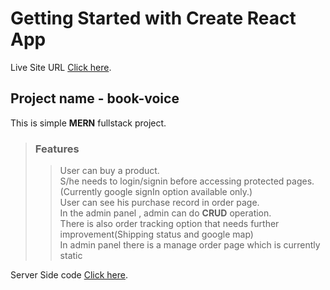 # Getting Started with Create React App

Live Site URL [Click here](https://book-voice.netlify.app/).

## Project name - book-voice

This is simple **MERN** fullstack project.  


> ### Features
>> User can buy a product.  
>> S/he needs to login/signin before accessing protected pages.(Currently google signIn option available only.)  
>> User can see his purchase record in order page.  
>> In the admin panel , admin can do **CRUD** operation.   
>> There is also order tracking option that needs further improvement(Shipping status and google map)  
>> In admin panel there is a manage order page which is currently static  



Server Side code [Click here](https://github.com/Oshan12345/book-voice-server).
